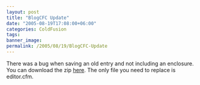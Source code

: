 ```yaml
---
layout: post
title: "BlogCFC Update"
date: "2005-08-19T17:08:00+06:00"
categories: ColdFusion 
tags: 
banner_image: 
permalink: /2005/08/19/BlogCFC-Update
---
```


There was a bug when saving an old entry and not including an enclosure. You can download the zip <a href="http://ray.camdenfamily.com/blog.zip">here</a>. The only file you need to replace is editor.cfm.